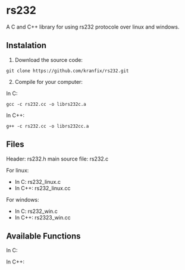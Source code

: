 rs232
=====

A C and C++ library for using rs232 protocole over linux and windows.

## Instalation

1) Download the source code:

```
git clone https://github.com/kranfix/rs232.git
```

2) Compile for your computer:

In C:

```
gcc -c rs232.cc -o librs232c.a
```

In C++:

```
g++ -c rs232.cc -o librs232cc.a
```

## Files

Header: rs232.h
main source file: rs232.c

For linux:
* In C: rs232_linux.c
* In C++: rs232_linux.cc

For windows:
* In C: rs232_win.c
* In C++: rs2323_win.cc


## Available Functions

In C:

In C++:

